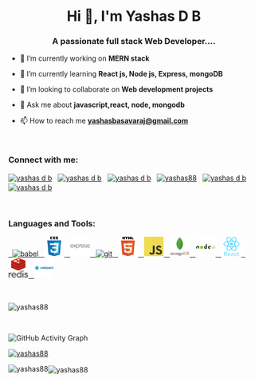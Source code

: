 <h1 align="center">Hi 👋, I'm Yashas D B</h1>
<h3 align="center">A passionate full stack Web Developer....</h3>



- 🔭 I’m currently working on **MERN stack**

- 🌱 I’m currently learning **React js, Node js, Express, mongoDB**

- 👯 I’m looking to collaborate on **Web development projects**

- 💬 Ask me about **javascript,react, node, mongodb**

- 📫 How to reach me **yashasbasavaraj@gmail.com**

<br>
<h3 align="left">Connect with me:</h3>
<p align="left">
  <a href="https://www.linkedin.com/in/yashasdb/" target="blank"><img align="center" src="https://raw.githubusercontent.com/rahuldkjain/github-profile-readme-generator/master/src/images/icons/Social/linked-in-alt.svg" alt="yashas d b" height="30" width="40" /></a> &nbsp
  <a href="yashasbasavaraj" target="blank"><img align="center" src="https://raw.githubusercontent.com/rahuldkjain/github-profile-readme-generator/master/src/images/icons/Social/twitter.svg" alt="yashas d b" height="30" width="40" /></a> &nbsp
  <a href="https://codepen.io/yashas d b" target="blank"><img align="center" src="https://raw.githubusercontent.com/rahuldkjain/github-profile-readme-generator/master/src/images/icons/Social/codepen.svg" alt="yashas d b" height="30" width="40" /></a> &nbsp
<a href="https://dev.to/yashas88" target="blank"><img align="center" src="https://raw.githubusercontent.com/rahuldkjain/github-profile-readme-generator/master/src/images/icons/Social/devto.svg" alt="yashas88" height="30" width="40" /></a> &nbsp
<a href="https://codesandbox.com/yashas d b" target="blank"><img align="center" src="https://raw.githubusercontent.com/rahuldkjain/github-profile-readme-generator/master/src/images/icons/Social/codesandbox.svg" alt="yashas d b" height="30" width="40" /></a> &nbsp
<a href="https://www.leetcode.com/yashas d b" target="blank"><img align="center" src="https://raw.githubusercontent.com/rahuldkjain/github-profile-readme-generator/master/src/images/icons/Social/leet-code.svg" alt="yashas d b" height="30" width="40" /></a> &nbsp
</p>
<br>
<h3 align="left">Languages and Tools:</h3>
 <p align="left"> <a href="https://babeljs.io/" target="_blank" rel="noreferrer"> &nbsp
  <img src="https://www.vectorlogo.zone/logos/babeljs/babeljs-icon.svg" alt="babel" width="40" height="40"/> </a> <a href="https://www.w3schools.com/css/" target="_blank" rel="noreferrer"> &nbsp
  <img src="https://raw.githubusercontent.com/devicons/devicon/master/icons/css3/css3-original-wordmark.svg" alt="css3" width="40" height="40"/> </a> <a href="https://expressjs.com" target="_blank" rel="noreferrer">&nbsp
  <img src="https://raw.githubusercontent.com/devicons/devicon/master/icons/express/express-original-wordmark.svg" alt="express" width="40" height="40"/> </a> <a href="https://git-scm.com/" target="_blank" rel="noreferrer">&nbsp
  <img src="https://www.vectorlogo.zone/logos/git-scm/git-scm-icon.svg" alt="git" width="40" height="40"/> </a> <a href="https://www.w3.org/html/" target="_blank" rel="noreferrer"> &nbsp
  <img src="https://raw.githubusercontent.com/devicons/devicon/master/icons/html5/html5-original-wordmark.svg" alt="html5" width="40" height="40"/> </a> <a href="https://developer.mozilla.org/en-US/docs/Web/JavaScript" target="_blank" rel="noreferrer"> &nbsp
  <img src="https://raw.githubusercontent.com/devicons/devicon/master/icons/javascript/javascript-original.svg" alt="javascript" width="40" height="40"/> </a> <a href="https://www.mongodb.com/" target="_blank" rel="noreferrer">&nbsp
  <img src="https://raw.githubusercontent.com/devicons/devicon/master/icons/mongodb/mongodb-original-wordmark.svg" alt="mongodb" width="40" height="40"/> </a> <a href="https://nodejs.org" target="_blank" rel="noreferrer"> &nbsp
  <img src="https://raw.githubusercontent.com/devicons/devicon/master/icons/nodejs/nodejs-original-wordmark.svg" alt="nodejs" width="40" height="40"/> </a> <a href="https://reactjs.org/" target="_blank" rel="noreferrer">&nbsp
  <img src="https://raw.githubusercontent.com/devicons/devicon/master/icons/react/react-original-wordmark.svg" alt="react" width="40" height="40"/> </a> <a href="https://redis.io" target="_blank" rel="noreferrer"> &nbsp
  <img src="https://raw.githubusercontent.com/devicons/devicon/master/icons/redis/redis-original-wordmark.svg" alt="redis" width="40" height="40"/> </a> <a href="https://webpack.js.org" target="_blank" rel="noreferrer"> &nbsp
  <img src="https://raw.githubusercontent.com/devicons/devicon/d00d0969292a6569d45b06d3f350f463a0107b0d/icons/webpack/webpack-original-wordmark.svg" alt="webpack" width="40" height="40"/> </a> </p> <br>

<p><img align="center" src="https://github-readme-streak-stats.herokuapp.com/?user=yashas88&" alt="yashas88" /></p>  <br>

![GitHub Activity Graph](https://activity-graph.herokuapp.com/graph?username=yashas88&theme=dracula&hide_border=true)

<p align="left"> <a href="https://github.com/ryo-ma/github-profile-trophy"><img src="https://github-profile-trophy.vercel.app/?username=yashas88" alt="yashas88" /></a> </p>

<p><img align="left" src="https://github-readme-stats.vercel.app/api/top-langs?username=yashas88&show_icons=true&locale=en&layout=compact" alt="yashas88" /></p>

<p><img align="center" src="https://github-readme-stats.vercel.app/api?username=yashas88&show_icons=true&locale=en" alt="yashas88" /></p>



